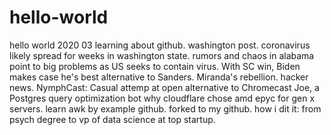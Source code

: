 # hello-world
hello world 2020 03
learning about github.
washington post.
coronavirus likely spread for weeks in washington state.
rumors and chaos in alabama point to big problems as US seeks to contain virus.
With SC win, Biden makes case he's best alternative to Sanders.
Miranda's rebellion.
hacker news.
NymphCast: Casual attemp at open alternative to Chromecast
Joe, a Postgres query optimization bot
why cloudflare chose amd epyc for gen x servers.
learn awk by example github. forked to my github.
how i dit it: from psych degree to vp of data science at top startup.

